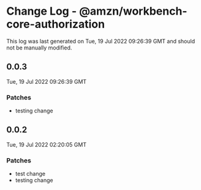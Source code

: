 # Change Log - @amzn/workbench-core-authorization

This log was last generated on Tue, 19 Jul 2022 09:26:39 GMT and should not be manually modified.

## 0.0.3
Tue, 19 Jul 2022 09:26:39 GMT

### Patches

- testing change

## 0.0.2
Tue, 19 Jul 2022 02:20:05 GMT

### Patches

- test change
- testing change

